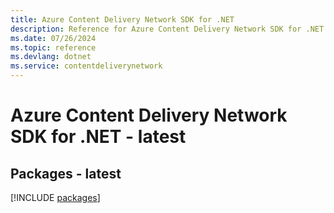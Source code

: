 ```yaml
---
title: Azure Content Delivery Network SDK for .NET
description: Reference for Azure Content Delivery Network SDK for .NET
ms.date: 07/26/2024
ms.topic: reference
ms.devlang: dotnet
ms.service: contentdeliverynetwork
---
```

# Azure Content Delivery Network SDK for .NET - latest
## Packages - latest
[!INCLUDE [packages](content-delivery-network-index.md)]